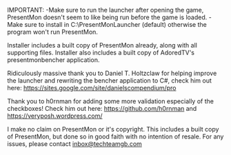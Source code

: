 IMPORTANT:
-Make sure to run the launcher after opening the game, PresentMon doesn't seem to like being run before the game is loaded.
-Make sure to install in C:\PresentMonLauncher (default) otherwise the program won't run PresentMon.


Installer includes a built copy of PresentMon already, along with all supporting files.
Installer also includes a built copy of AdoredTV's presentmonbencher application.

Ridiculously massive thank you to Daniel T. Holtzclaw for helping improve the launcher and rewriting the bencher application to C#, check him out here: https://sites.google.com/site/danielscompendium/pro

Thank you to h0rnman for adding some more validation especially of the checkboxes! Check him out here: https://github.com/h0rnman and https://veryposh.wordpress.com/

I make no claim on PresentMon or it's copyright. This includes a built copy of PresentMon, but done so in good faith with no intention of resale.
For any issues, please contact inbox@techteamgb.com 
